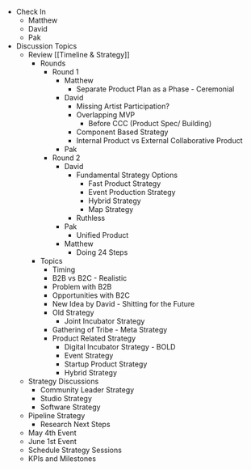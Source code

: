 - Check In
	- Matthew
	- David
	- Pak
- Discussion Topics
	- Review [[Timeline & Strategy]]
		- Rounds
			- Round 1
				- Matthew
					- Separate Product Plan as a Phase - Ceremonial
				- David
					- Missing Artist Participation?
					- Overlapping MVP
						- Before CCC (Product Spec/ Building)
					- Component Based Strategy
					- Internal Product vs External Collaborative Product
				- Pak
			- Round 2
				- David
					- Fundamental Strategy Options
						- Fast Product Strategy
						- Event Production Strategy
						- Hybrid Strategy
						- Map Strategy
					- Ruthless
				- Pak
					- Unified Product
				- Matthew
					- Doing 24 Steps
		- Topics
			- Timing
			- B2B vs B2C - Realistic
			- Problem with B2B
			- Opportunities with B2C
			- New Idea by David - Shitting for the Future
			- Old Strategy
				- Joint Incubator Strategy
			- Gathering of Tribe - Meta Strategy
			- Product Related Strategy
				- Digital Incubator Strategy - BOLD
				- Event Strategy
				- Startup Product Strategy
				- Hybrid Strategy
	- Strategy Discussions
		- Community Leader Strategy
		- Studio Strategy
		- Software Strategy
	- Pipeline Strategy
		- Research Next Steps
	- May 4th Event
	- June 1st Event
	- Schedule Strategy Sessions
	- KPIs and Milestones